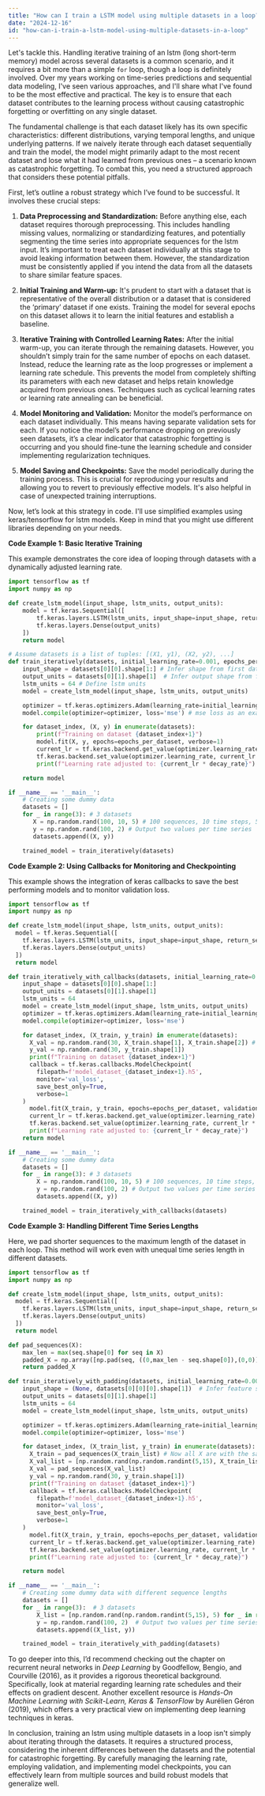 ```yaml
---
title: "How can I train a LSTM model using multiple datasets in a loop?"
date: "2024-12-16"
id: "how-can-i-train-a-lstm-model-using-multiple-datasets-in-a-loop"
---
```


Let's tackle this. Handling iterative training of an lstm (long short-term memory) model across several datasets is a common scenario, and it requires a bit more than a simple `for` loop, though a loop is definitely involved. Over my years working on time-series predictions and sequential data modeling, I've seen various approaches, and I'll share what I've found to be the most effective and practical. The key is to ensure that each dataset contributes to the learning process without causing catastrophic forgetting or overfitting on any single dataset.

The fundamental challenge is that each dataset likely has its own specific characteristics: different distributions, varying temporal lengths, and unique underlying patterns. If we naively iterate through each dataset sequentially and train the model, the model might primarily adapt to the most recent dataset and lose what it had learned from previous ones – a scenario known as catastrophic forgetting. To combat this, you need a structured approach that considers these potential pitfalls.

First, let’s outline a robust strategy which I’ve found to be successful. It involves these crucial steps:

1. **Data Preprocessing and Standardization:** Before anything else, each dataset requires thorough preprocessing. This includes handling missing values, normalizing or standardizing features, and potentially segmenting the time series into appropriate sequences for the lstm input. It’s important to treat each dataset individually at this stage to avoid leaking information between them. However, the standardization must be consistently applied if you intend the data from all the datasets to share similar feature spaces.

2. **Initial Training and Warm-up:** It's prudent to start with a dataset that is representative of the overall distribution or a dataset that is considered the ‘primary’ dataset if one exists. Training the model for several epochs on this dataset allows it to learn the initial features and establish a baseline.

3. **Iterative Training with Controlled Learning Rates:** After the initial warm-up, you can iterate through the remaining datasets. However, you shouldn’t simply train for the same number of epochs on each dataset. Instead, reduce the learning rate as the loop progresses or implement a learning rate schedule. This prevents the model from completely shifting its parameters with each new dataset and helps retain knowledge acquired from previous ones. Techniques such as cyclical learning rates or learning rate annealing can be beneficial.

4. **Model Monitoring and Validation:** Monitor the model’s performance on each dataset individually. This means having separate validation sets for each. If you notice the model’s performance dropping on previously seen datasets, it’s a clear indicator that catastrophic forgetting is occurring and you should fine-tune the learning schedule and consider implementing regularization techniques.

5. **Model Saving and Checkpoints:** Save the model periodically during the training process. This is crucial for reproducing your results and allowing you to revert to previously effective models. It's also helpful in case of unexpected training interruptions.

Now, let’s look at this strategy in code. I'll use simplified examples using keras/tensorflow for lstm models. Keep in mind that you might use different libraries depending on your needs.

**Code Example 1: Basic Iterative Training**

This example demonstrates the core idea of looping through datasets with a dynamically adjusted learning rate.

```python
import tensorflow as tf
import numpy as np

def create_lstm_model(input_shape, lstm_units, output_units):
    model = tf.keras.Sequential([
        tf.keras.layers.LSTM(lstm_units, input_shape=input_shape, return_sequences=False),
        tf.keras.layers.Dense(output_units)
    ])
    return model

# Assume datasets is a list of tuples: [(X1, y1), (X2, y2), ...]
def train_iteratively(datasets, initial_learning_rate=0.001, epochs_per_dataset=5, decay_rate=0.8):
    input_shape = datasets[0][0].shape[1:] # Infer shape from first dataset
    output_units = datasets[0][1].shape[1]  # Infer output shape from first dataset
    lstm_units = 64 # Define lstm units
    model = create_lstm_model(input_shape, lstm_units, output_units)

    optimizer = tf.keras.optimizers.Adam(learning_rate=initial_learning_rate)
    model.compile(optimizer=optimizer, loss='mse') # mse loss as an example

    for dataset_index, (X, y) in enumerate(datasets):
        print(f"Training on dataset {dataset_index+1}")
        model.fit(X, y, epochs=epochs_per_dataset, verbose=1)
        current_lr = tf.keras.backend.get_value(optimizer.learning_rate)
        tf.keras.backend.set_value(optimizer.learning_rate, current_lr * decay_rate)
        print(f"Learning rate adjusted to: {current_lr * decay_rate}")

    return model

if __name__ == '__main__':
    # Creating some dummy data
    datasets = []
    for _ in range(3): # 3 datasets
       X = np.random.rand(100, 10, 5) # 100 sequences, 10 time steps, 5 features
       y = np.random.rand(100, 2) # Output two values per time series
       datasets.append((X, y))

    trained_model = train_iteratively(datasets)
```

**Code Example 2: Using Callbacks for Monitoring and Checkpointing**

This example shows the integration of keras callbacks to save the best performing models and to monitor validation loss.

```python
import tensorflow as tf
import numpy as np

def create_lstm_model(input_shape, lstm_units, output_units):
  model = tf.keras.Sequential([
    tf.keras.layers.LSTM(lstm_units, input_shape=input_shape, return_sequences=False),
    tf.keras.layers.Dense(output_units)
  ])
  return model

def train_iteratively_with_callbacks(datasets, initial_learning_rate=0.001, epochs_per_dataset=5, decay_rate=0.8):
    input_shape = datasets[0][0].shape[1:]
    output_units = datasets[0][1].shape[1]
    lstm_units = 64
    model = create_lstm_model(input_shape, lstm_units, output_units)
    optimizer = tf.keras.optimizers.Adam(learning_rate=initial_learning_rate)
    model.compile(optimizer=optimizer, loss='mse')

    for dataset_index, (X_train, y_train) in enumerate(datasets):
      X_val = np.random.rand(30, X_train.shape[1], X_train.shape[2]) # Validation set is random for demonstration
      y_val = np.random.rand(30, y_train.shape[1])
      print(f"Training on dataset {dataset_index+1}")
      callback = tf.keras.callbacks.ModelCheckpoint(
        filepath=f'model_dataset_{dataset_index+1}.h5',
        monitor='val_loss',
        save_best_only=True,
        verbose=1
    )
      model.fit(X_train, y_train, epochs=epochs_per_dataset, validation_data=(X_val,y_val), callbacks=[callback], verbose=1)
      current_lr = tf.keras.backend.get_value(optimizer.learning_rate)
      tf.keras.backend.set_value(optimizer.learning_rate, current_lr * decay_rate)
      print(f"Learning rate adjusted to: {current_lr * decay_rate}")
    return model

if __name__ == '__main__':
    # Creating some dummy data
    datasets = []
    for _ in range(3): # 3 datasets
        X = np.random.rand(100, 10, 5) # 100 sequences, 10 time steps, 5 features
        y = np.random.rand(100, 2) # Output two values per time series
        datasets.append((X, y))

    trained_model = train_iteratively_with_callbacks(datasets)
```

**Code Example 3: Handling Different Time Series Lengths**

Here, we pad shorter sequences to the maximum length of the dataset in each loop. This method will work even with unequal time series length in different datasets.

```python
import tensorflow as tf
import numpy as np

def create_lstm_model(input_shape, lstm_units, output_units):
  model = tf.keras.Sequential([
    tf.keras.layers.LSTM(lstm_units, input_shape=input_shape, return_sequences=False),
    tf.keras.layers.Dense(output_units)
  ])
  return model

def pad_sequences(X):
    max_len = max(seq.shape[0] for seq in X)
    padded_X = np.array([np.pad(seq, ((0,max_len - seq.shape[0]),(0,0)), 'constant') for seq in X])
    return padded_X

def train_iteratively_with_padding(datasets, initial_learning_rate=0.001, epochs_per_dataset=5, decay_rate=0.8):
    input_shape = (None, datasets[0][0][0].shape[1])  # Infer feature size, length is handled with padding
    output_units = datasets[0][1].shape[1]
    lstm_units = 64
    model = create_lstm_model(input_shape, lstm_units, output_units)

    optimizer = tf.keras.optimizers.Adam(learning_rate=initial_learning_rate)
    model.compile(optimizer=optimizer, loss='mse')

    for dataset_index, (X_train_list, y_train) in enumerate(datasets):
      X_train = pad_sequences(X_train_list) # Now all X are with the same length
      X_val_list = [np.random.rand(np.random.randint(5,15), X_train_list[0].shape[1]) for _ in range(30)] # Validation is also padded
      X_val = pad_sequences(X_val_list)
      y_val = np.random.rand(30, y_train.shape[1])
      print(f"Training on dataset {dataset_index+1}")
      callback = tf.keras.callbacks.ModelCheckpoint(
        filepath=f'model_dataset_{dataset_index+1}.h5',
        monitor='val_loss',
        save_best_only=True,
        verbose=1
    )
      model.fit(X_train, y_train, epochs=epochs_per_dataset, validation_data=(X_val, y_val), callbacks=[callback], verbose=1)
      current_lr = tf.keras.backend.get_value(optimizer.learning_rate)
      tf.keras.backend.set_value(optimizer.learning_rate, current_lr * decay_rate)
      print(f"Learning rate adjusted to: {current_lr * decay_rate}")

    return model

if __name__ == '__main__':
    # Creating some dummy data with different sequence lengths
    datasets = []
    for _ in range(3):  # 3 datasets
        X_list = [np.random.rand(np.random.randint(5,15), 5) for _ in range(100)] # 100 sequences with variable lengths, 5 features
        y = np.random.rand(100, 2)  # Output two values per time series
        datasets.append((X_list, y))

    trained_model = train_iteratively_with_padding(datasets)
```

To go deeper into this, I’d recommend checking out the chapter on recurrent neural networks in *Deep Learning* by Goodfellow, Bengio, and Courville (2016), as it provides a rigorous theoretical background. Specifically, look at material regarding learning rate schedules and their effects on gradient descent. Another excellent resource is *Hands-On Machine Learning with Scikit-Learn, Keras & TensorFlow* by Aurélien Géron (2019), which offers a very practical view on implementing deep learning techniques in keras.

In conclusion, training an lstm using multiple datasets in a loop isn't simply about iterating through the datasets. It requires a structured process, considering the inherent differences between the datasets and the potential for catastrophic forgetting. By carefully managing the learning rate, employing validation, and implementing model checkpoints, you can effectively learn from multiple sources and build robust models that generalize well.
